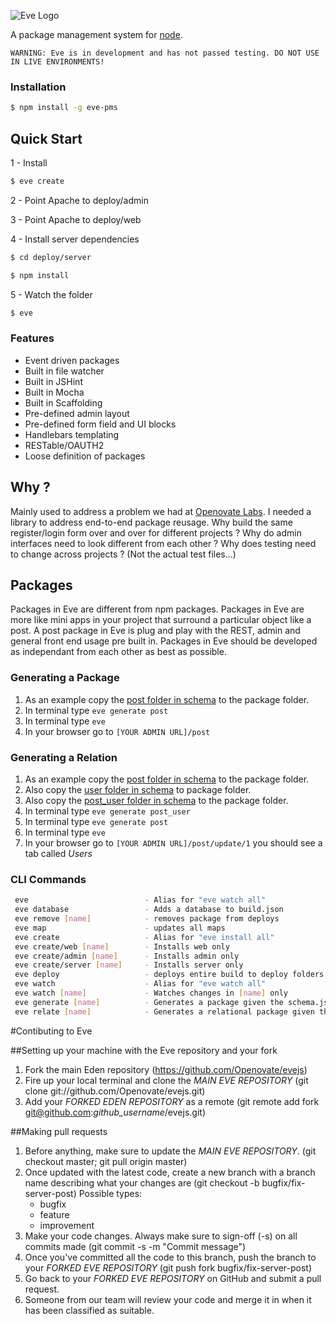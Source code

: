 ![Eve Logo](http://openovate.com/eve-logo.png)

  A package management system for [node](http://nodejs.org).

```
WARNING: Eve is in development and has not passed testing. DO NOT USE IN LIVE ENVIRONMENTS!
```

### Installation

```bash
$ npm install -g eve-pms
```

## Quick Start
1 - Install 

```bash
$ eve create
```

2 - Point Apache to deploy/admin

3 - Point Apache to deploy/web

4 - Install server dependencies

```bash
$ cd deploy/server
```

```bash
$ npm install
```

5 - Watch the folder 

```bash
$ eve
```

### Features

  * Event driven packages
  * Built in file watcher
  * Built in JSHint
  * Built in Mocha
  * Built in Scaffolding
  * Pre-defined admin layout
  * Pre-defined form field and UI blocks
  * Handlebars templating
  * RESTable/OAUTH2
  * Loose definition of packages

## Why ?

  Mainly used to address a problem we had at [Openovate Labs](http://openovate.com). I needed a library to 
  address end-to-end package reusage. Why build the same register/login form over and over for different 
  projects ? Why do admin interfaces need to look different from each other ? Why does testing need to change
  across projects ? (Not the actual test files...) 

## Packages

  Packages in Eve are different from npm packages. Packages in Eve are more like mini apps in your project that 
  surround a particular object like a post. A post package in Eve is plug and play with the REST, admin and general front
  end usage pre built in. Packages in Eve should be developed as independant from each other as best as possible.

### Generating a Package
1. As an example copy the [post folder in schema](https://github.com/Openovate/evejs/tree/master/schemas/post) to the package folder.
2. In terminal type `eve generate post`
3. In terminal type `eve`
4. In your browser go to `[YOUR ADMIN URL]/post`

### Generating a Relation
1. As an example copy the [post folder in schema](https://github.com/Openovate/evejs/tree/master/schemas/post) to the package folder.
2. Also copy the [user folder in schema](https://github.com/Openovate/evejs/tree/master/schemas/user) to package folder.
3. Also copy the [post_user folder in schema](https://github.com/Openovate/evejs/tree/master/schemas/post_user) to the package folder.
4. In terminal type `eve generate post_user`
5. In terminal type `eve generate post`
6. In terminal type `eve`
7. In your browser go to `[YOUR ADMIN URL]/post/update/1` you should see a tab called *Users*

### CLI Commands

```bash
 eve                          - Alias for "eve watch all"
 eve database                 - Adds a database to build.json
 eve remove [name]            - removes package from deploys
 eve map                      - updates all maps
 eve create                   - Alias for "eve install all"
 eve create/web [name]        - Installs web only
 eve create/admin [name]      - Installs admin only
 eve create/server [name]     - Installs server only
 eve deploy                   - deploys entire build to deploy folders
 eve watch                    - Alias for "eve watch all"
 eve watch [name]             - Watches changes in [name] only
 eve generate [name]          - Generates a package given the schema.json in that same folder
 eve relate [name]            - Generates a relational package given the schema.json in that same folder
```

#Contibuting to Eve

##Setting up your machine with the Eve repository and your fork

1. Fork the main Eden repository (https://github.com/Openovate/evejs)
2. Fire up your local terminal and clone the *MAIN EVE REPOSITORY* (git clone git://github.com/Openovate/evejs.git)
3. Add your *FORKED EDEN REPOSITORY* as a remote (git remote add fork git@github.com:*github_username*/evejs.git)

##Making pull requests

1. Before anything, make sure to update the *MAIN EVE REPOSITORY*. (git checkout master; git pull origin master)
2. Once updated with the latest code, create a new branch with a branch name describing what your changes are (git checkout -b bugfix/fix-server-post)
    Possible types:
    - bugfix
    - feature
    - improvement
3. Make your code changes. Always make sure to sign-off (-s) on all commits made (git commit -s -m "Commit message")
4. Once you've committed all the code to this branch, push the branch to your *FORKED EVE REPOSITORY* (git push fork bugfix/fix-server-post)
5. Go back to your *FORKED EVE REPOSITORY* on GitHub and submit a pull request.
6. Someone from our team will review your code and merge it in when it has been classified as suitable.
